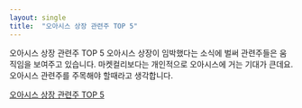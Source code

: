 ```yaml
---
layout: single
title:  "오아시스 상장 관련주 TOP 5"
---
```


오아시스 상장 관련주 TOP 5
오아시스 상장이 임박했다는 소식에 벌써 관련주들은 움직임을 보여주고 있습니다.
마켓컬리보다는 개인적으로 오아시스에 거는 기대가 큰데요.
오아시스 관련주를 주목해야 할때라고 생각합니다.


[오아시스 상장 관련주 TOP 5](https://hootgoon.com/%ec%98%a4%ec%95%84%ec%8b%9c%ec%8a%a4-%ea%b4%80%eb%a0%a8%ec%a3%bc)
